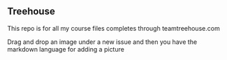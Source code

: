 ## Treehouse

This repo is for all my course files completes through teamtreehouse.com 

Drag and drop an image under a new issue and then you have the markdown language for adding a picture

